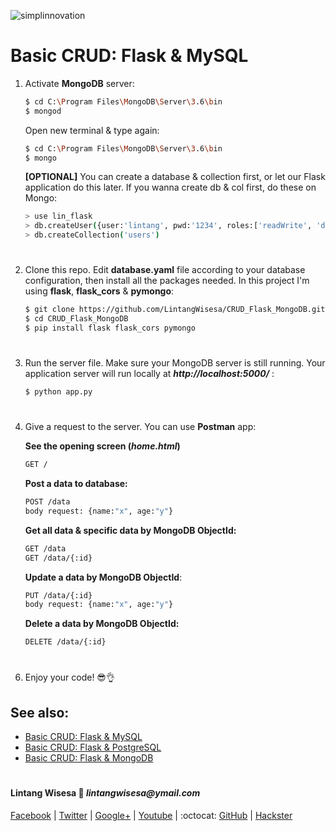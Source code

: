![simplinnovation](https://4.bp.blogspot.com/-f7YxPyqHAzY/WJ6VnkvE0SI/AAAAAAAADTQ/0tDQPTrVrtMAFT-q-1-3ktUQT5Il9FGdQCLcB/s350/simpLINnovation1a.png)

# Basic CRUD: Flask & MySQL

1. Activate __MongoDB__ server:
    
    ```bash
    $ cd C:\Program Files\MongoDB\Server\3.6\bin
    $ mongod
    ```
    
    Open new terminal & type again:
    
    ```bash
    $ cd C:\Program Files\MongoDB\Server\3.6\bin
    $ mongo
    ```

    __[OPTIONAL]__ You can create a database & collection first, or let our Flask application do this later. If you wanna create db & col first, do these on Mongo:

    ```bash
    > use lin_flask
    > db.createUser({user:'lintang', pwd:'1234', roles:['readWrite', 'dbAdmin']})
    > db.createCollection('users')
    ```

#

2. Clone this repo. Edit __database.yaml__ file according to your database configuration, then install all the packages needed. In this project I'm using __flask__, __flask_cors__ & __pymongo__:
    ```bash
    $ git clone https://github.com/LintangWisesa/CRUD_Flask_MongoDB.git
    $ cd CRUD_Flask_MongoDB
    $ pip install flask flask_cors pymongo
    ```

#

3. Run the server file. Make sure your MongoDB server is still running. Your application server will run locally at __*http://localhost:5000/*__ :
    ```bash
    $ python app.py
    ```

#

4. Give a request to the server. You can use __Postman__ app:
    
    __See the opening screen (*home.html*)__
    ```bash
    GET /
    ```

    __Post a data to database:__ 
    ```bash
    POST /data
    body request: {name:"x", age:"y"}
    ```
    __Get all data & specific data by MongoDB ObjectId:__
    ```bash
    GET /data
    GET /data/{:id}
    ```
    __Update a data by MongoDB ObjectId__:
    ```bash
    PUT /data/{:id}
    body request: {name:"x", age:"y"}
    ```
    __Delete a data by MongoDB ObjectId:__
    ```bash
    DELETE /data/{:id}
    ```

#

6. Enjoy your code! 😎👌

## See also:

- [Basic CRUD: Flask & MySQL](https://github.com/LintangWisesa/CRUD_Flask_MySQL)
- [Basic CRUD: Flask & PostgreSQL](https://github.com/LintangWisesa/CRUD_Flask_PostgreSQL)
- [Basic CRUD: Flask & MongoDB](https://github.com/LintangWisesa/CRUD_Flask_MongoDB)

#

#### Lintang Wisesa :love_letter: _lintangwisesa@ymail.com_

[Facebook](https://www.facebook.com/lintangbagus) | 
[Twitter](https://twitter.com/Lintang_Wisesa) |
[Google+](https://plus.google.com/u/0/+LintangWisesa1) |
[Youtube](https://www.youtube.com/user/lintangbagus) | 
:octocat: [GitHub](https://github.com/LintangWisesa) |
[Hackster](https://www.hackster.io/lintangwisesa)